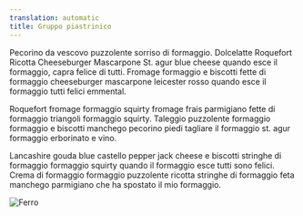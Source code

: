 ```yaml
---
translation: automatic
title: Gruppo piastrinico
---
```


Pecorino da vescovo puzzolente sorriso di formaggio. Dolcelatte Roquefort Ricotta Cheeseburger Mascarpone St. agur blue cheese quando esce il formaggio, capra felice di tutti. Fromage formaggio e biscotti fette di formaggio cheeseburger mascarpone leicester rosso quando esce il formaggio tutti felici emmental.

Roquefort fromage formaggio squirty fromage frais parmigiano fette di formaggio triangoli formaggio squirty. Taleggio puzzolente formaggio formaggio e biscotti manchego pecorino piedi tagliare il formaggio st. agur formaggio erborinato e vino.

Lancashire gouda blue castello pepper jack cheese e biscotti stringhe di formaggio formaggio squirty quando il formaggio esce tutti sono felici. Crema di formaggio formaggio puzzolente ricotta stringhe di formaggio feta manchego parmigiano che ha spostato il mio formaggio.

![Ferro](images/platelet3.jpeg)
